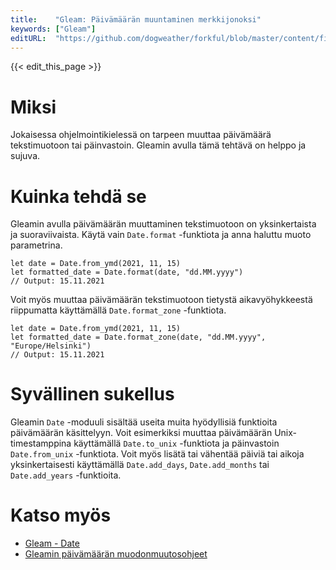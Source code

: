 ```yaml
---
title:    "Gleam: Päivämäärän muuntaminen merkkijonoksi"
keywords: ["Gleam"]
editURL:  "https://github.com/dogweather/forkful/blob/master/content/fi/gleam/converting-a-date-into-a-string.md"
---
```


{{< edit_this_page >}}

# Miksi

Jokaisessa ohjelmointikielessä on tarpeen muuttaa päivämäärä tekstimuotoon tai päinvastoin. Gleamin avulla tämä tehtävä on helppo ja sujuva.

# Kuinka tehdä se

Gleamin avulla päivämäärän muuttaminen tekstimuotoon on yksinkertaista ja suoraviivaista. Käytä vain `Date.format` -funktiota ja anna haluttu muoto parametrina.

```Gleam
let date = Date.from_ymd(2021, 11, 15)
let formatted_date = Date.format(date, "dd.MM.yyyy")
// Output: 15.11.2021
```

Voit myös muuttaa päivämäärän tekstimuotoon tietystä aikavyöhykkeestä riippumatta käyttämällä `Date.format_zone` -funktiota.

```Gleam
let date = Date.from_ymd(2021, 11, 15)
let formatted_date = Date.format_zone(date, "dd.MM.yyyy", "Europe/Helsinki")
// Output: 15.11.2021
```

# Syvällinen sukellus

Gleamin `Date` -moduuli sisältää useita muita hyödyllisiä funktioita päivämäärän käsittelyyn. Voit esimerkiksi muuttaa päivämäärän Unix-timestamppina käyttämällä `Date.to_unix` -funktiota ja päinvastoin `Date.from_unix` -funktiota. Voit myös lisätä tai vähentää päiviä tai aikoja yksinkertaisesti käyttämällä `Date.add_days`, `Date.add_months` tai `Date.add_years` -funktioita.

# Katso myös

- [Gleam - Date](https://gleam.run/modules/datetime)
- [Gleamin päivämäärän muodonmuutosohjeet](https://gleam.run/getting-started/datetime)
